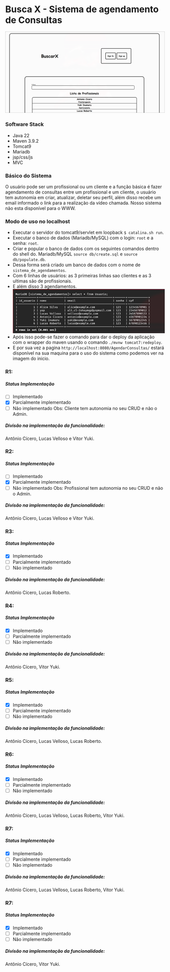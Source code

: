 # Busca X - Sistema de agendamento de Consultas

![home](doc/images/home.png)

### Software Stack
- Java 22
- Maven 3.9.2
- Tomcat9
- Mariadb
- jsp/css/js
- MVC

### Básico do Sistema
O usuário pode ser um profissional ou um cliente e a função básica é fazer agendamento
de consultas entre um profissional e um cliente, o usuário tem autonomia em criar,
atualizar, deletar seu perfil, além disso recebe um email informado o link para
a realização da vídeo chamada. Nosso sistema não esta disponível para o WWW.



### Modo de uso no localhost
- Executar o servidor do tomcat9/servlet em loopback `$ catalina.sh run`.
- Executar o banco de dados (Mariadb/MySQL) com o login: `root` e a senha: `root`.
- Criar e popular o banco de dados com os seguintes comandos dentro do shell do.
Mariadb/MySQL `source db/create.sql` e `source db/populate.db`.
- Dessa forma será criado um banco de dados com o nome de `sistema_de_agendamentos`.
- Com 6 linhas de usuários: as 3 primeiras linhas sao clientes e as 3 ultimas são
de profissionais.
- E além disso 3 agendamentos.
![tabela](doc/images/table.png)
- Após isso pode-se fazer o comando para dar o deploy da aplicação com o wrapper
do maven usando o comando `./mvnw tomcat7:redeploy`.
- E por sua vez a pagina `http://localhost:8080/AgendarConsultas/` estará disponível
na sua maquina para o uso do sistema como podemos ver na imagem do inicio.


### R1:
##### Status Implementação
- [ ] Implementado 
- [x] Parcialmente implementado 
- [ ] Não implementado
Obs: Cliente tem autonomia no seu CRUD e não o Admin.
##### Divisão na implementação da funcionalidade: 
Antônio Cícero, Lucas Velloso e Vitor Yuki.

### R2:
##### Status Implementação
- [ ] Implementado 
- [x] Parcialmente implementado 
- [ ] Não implementado
Obs: Profissional tem autonomia no seu CRUD e não o Admin.
##### Divisão na implementação da funcionalidade: 
Antônio Cícero, Lucas Velloso e Vitor Yuki.

### R3:
##### Status Implementação
- [x] Implementado 
- [ ] Parcialmente implementado 
- [ ] Não implementado
##### Divisão na implementação da funcionalidade: 
Antônio Cícero, Lucas Roberto.

### R4:
##### Status Implementação
- [x] Implementado 
- [ ] Parcialmente implementado 
- [ ] Não implementado
##### Divisão na implementação da funcionalidade: 
Antônio Cícero, Vitor Yuki.

### R5:
##### Status Implementação
- [x] Implementado 
- [ ] Parcialmente implementado 
- [ ] Não implementado
##### Divisão na implementação da funcionalidade: 
Antônio Cícero, Lucas Velloso, Lucas Roberto.

### R6:
##### Status Implementação
- [x] Implementado 
- [ ] Parcialmente implementado 
- [ ] Não implementado
##### Divisão na implementação da funcionalidade: 
Antônio Cícero, Lucas Velloso, Lucas Roberto, Vitor Yuki.

### R7:
##### Status Implementação
- [x] Implementado 
- [ ] Parcialmente implementado 
- [ ] Não implementado
##### Divisão na implementação da funcionalidade: 
Antônio Cícero, Lucas Velloso, Lucas Roberto, Vitor Yuki.

### R7:
##### Status Implementação
- [x] Implementado 
- [ ] Parcialmente implementado 
- [ ] Não implementado
##### Divisão na implementação da funcionalidade: 
Antônio Cícero, Vitor Yuki.
